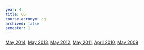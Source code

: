 ```yaml
---
year: 4
title: CG
course-acronym: cg
archived: false
semester: 1
---
```


[May 2014](https://docs.google.com/document/d/1SNizvwpIFgPiDfB4Jbo6XPcGtby5wsA215oPQebZ3tU/edit?usp=sharing),
[May 2013](https://docs.google.com/document/d/1JrIg8RUBFJ-HyG_7ejSrUr2OeGxxbbvQi9sGkgsUOFo/edit),
[May 2012](https://docs.google.com/document/d/13gtERdQoaV4OnqE0LmbwCveknEgM2swuQkDIILdYj1k/edit),
[May 2011](https://docs.google.com/document/d/1SBwXjxKGP8oRtso8tzCZW0l9O3hIV7t3l4G8Y_zJfT0/edit),
[April 2010](https://docs.google.com/document/d/18-7dAaD2DPT4IqzItGhFO772_27yB7JVeB13fE271ks/edit),
[May 2009](https://docs.google.com/document/d/1eRFIj9Eyga51JQzgaIVlPxeQFM10Mcct1I7rrWRkBxo/edit)

